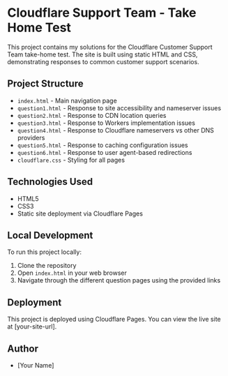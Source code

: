 # Cloudflare Support Team - Take Home Test

This project contains my solutions for the Cloudflare Customer Support Team take-home test. The site is built using static HTML and CSS, demonstrating responses to common customer support scenarios.

## Project Structure

- `index.html` - Main navigation page
- `question1.html` - Response to site accessibility and nameserver issues
- `question2.html` - Response to CDN location queries
- `question3.html` - Response to Workers implementation issues
- `question4.html` - Response to Cloudflare nameservers vs other DNS providers
- `question5.html` - Response to caching configuration issues
- `question6.html` - Response to user agent-based redirections
- `cloudflare.css` - Styling for all pages

## Technologies Used

- HTML5
- CSS3
- Static site deployment via Cloudflare Pages

## Local Development

To run this project locally:
1. Clone the repository
2. Open `index.html` in your web browser
3. Navigate through the different question pages using the provided links

## Deployment

This project is deployed using Cloudflare Pages. You can view the live site at [your-site-url].

## Author

- [Your Name]
